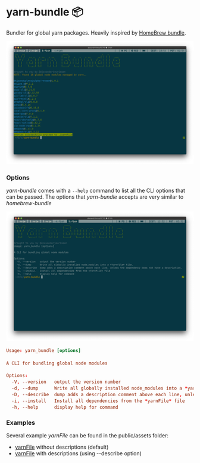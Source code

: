 # yarn-bundle 📦

Bundler for global yarn packages.
Heavily inspired by [HomeBrew bundle](https://github.com/Homebrew/homebrew-bundle).

![image](https://github.com/alexanderjeurissen/yarn-bundle/blob/main/public/assets/yarn_bundle_dump.png)

### Options

*yarn-bundle* comes with a `--help` command to list all the CLI options that can be passed.
The options that *yarn-bundle* accepts are very similar to *homebrew-bundle*

![image](https://github.com/alexanderjeurissen/yarn-bundle/blob/main/public/assets/yarn_bundle_help.png)

```conf
Usage: yarn_bundle [options]

A CLI for bundling global node modules

Options:
  -V, --version   output the version number
  -d, --dump      Write all globally installed node_modules into a *yarnFile* file.
  -D, --describe  dump adds a description comment above each line, unless the dependency does not have a description.
  -i, --install   Install all dependencies from the *yarnFile* file
  -h, --help      display help for command
```

### Examples

Several example *yarnFile* can be found in the public/assets folder:

- [yarnFile](https://github.com/alexanderjeurissen/yarn-bundle/blob/main/public/assets/example_yarn_file) without descriptions (default)
- [yarnFile](https://github.com/alexanderjeurissen/yarn-bundle/blob/main/public/assets/example_yarn_file_with_describe) with descriptions (using --describe option)
